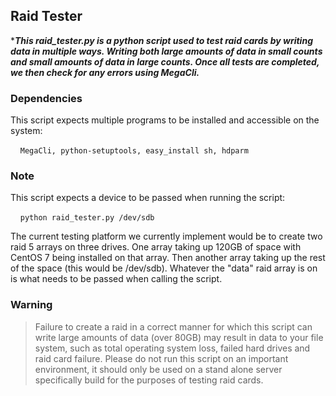 ## Raid Tester

**__This raid_tester.py is a python script used to test raid cards by writing data in multiple ways. Writing both large amounts of data in small counts and small amounts of data in large counts. Once all tests are completed, we then check for any errors using MegaCli.__*

### Dependencies
This script expects multiple programs to be installed and accessible on the system:

&nbsp;&nbsp;&nbsp;&nbsp;```MegaCli, python-setuptools, easy_install sh, hdparm```
  
### Note

This script expects a device to be passed when running the script:

&nbsp;&nbsp;&nbsp;&nbsp;```python raid_tester.py /dev/sdb```
  
The current testing platform we currently implement would be to create two raid 5 arrays on three drives. One array taking up 120GB of space with CentOS 7 being installed on that array. Then another array taking up the rest of the space (this would be /dev/sdb). Whatever the "data" raid array is on is what needs to be passed when calling the script.

### Warning

>Failure to create a raid in a correct manner for which this script can write large amounts of data (over 80GB) may result in data to your file system, such as total operating system loss, failed hard drives and raid card failure. Please do not run this script on an important environment, it should only be used on a stand alone server specifically build for the purposes of testing raid cards.
